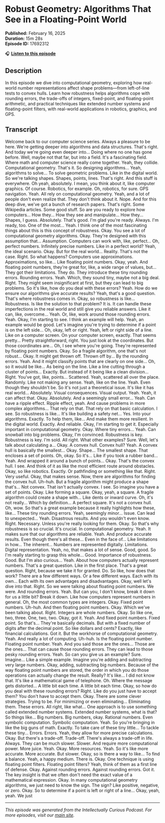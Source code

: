 # Robust Geometry: Algorithms That See in a Floating-Point World

**Published:** February 16, 2025  
**Duration:** 15m 28s  
**Episode ID:** 17692312

🎧 **[Listen to this episode](https://intellectuallycurious.buzzsprout.com/2529712/episodes/17692312-robust-geometry-algorithms-that-see-in-a-floating-point-world)**

## Description

In this episode we dive into computational geometry, exploring how real-world number representations affect shape problems—from left-of-line tests to convex hulls. Learn how robustness helps algorithms cope with rounding errors, the trade-offs of integers, fixed-point, and floating-point arithmetic, and practical techniques like extended number systems and floating-point filters, with real-world applications in robotics, graphics, and GPS.

## Transcript

Welcome back to our computer science series. Always a pleasure to be here. We're getting deeper into algorithms and data structures. That's right. And today we're going even deeper into... Doing where no one has gone before. Well, maybe not that far, but into a field. It's a fascinating field. Where math and computer science really come together. Yeah, they collide. Computational geometry. That's it. So designing algorithms... Yeah, algorithms to solve... To solve geometric problems. Like in the digital world. So we're talking shapes. Shapes, points, lines. That's right. And this stuff is everywhere. Oh yeah, absolutely. I mean, you think about it, like computer graphics. Of course. Robotics, for example. Oh, robotics, for sure. GPS navigation. Yeah. All rely on computational geometry. Yeah, and a lot of people don't even realize that. They don't think about it. Nope. And for this deep dive, we've got a bunch of research papers. That's right. Some Wikipedia articles. Some good stuff. So are you ready to explore how computers... How they... How they see and manipulate... How they... Shapes, I guess. Absolutely. That's good. I'm glad you're ready. Always. I'm ready, too. One of the most... Yeah. I think one of the most fascinating things about this is this concept of robustness. Okay. You see a lot of computational geometry algorithms. Okay. They're designed with this assumption that... Assumption. Computers can work with, like, perfect... Oh, perfect numbers. Infinitely precise numbers. Like in a perfect world? Yeah, the ideal scenario. Okay. But for the real world... Reality. That's not the case. Right. So what happens? Computers use approximations. Approximations, so like... Like floating point numbers. Okay, yeah. And floating point numbers, they're great for, like, a wide range of values, but... They got their limitations. They do. They introduce these tiny rounding errors. Rounding errors. Yeah. Which, they sound tiny, maybe not a big deal. Right. They might seem insignificant at first, but they can lead to big problems. So it's like, how do you deal with these errors? Yeah. How do we ensure our algorithms give accurate results? Yeah, that's a good question. That's where robustness comes in. Okay, so robustness is like... Robustness. Is like the solution to that problem? It is. It can handle these imperfections in the real world and still give you reliable answers. Like it can, like, overcome... Yeah. Or, like, work around those rounding errors. Yeah. Okay, I'm starting to see. I think an example will help. Yeah, an example would be good. Let's imagine you're trying to determine if a point is on the left side... Oh, okay, left or right. Yeah, left or right side of a line. Like on a computer screen. On your computer screen, exactly. That seems pretty... Pretty straightforward, right. You just look at the coordinates. But those coordinates are... Oh, I see where you're going. They're represented by floating point numbers. Okay. So a fragile algorithm, one that's not robust... Okay. It might get thrown off. Thrown off by... By the rounding errors. Yeah. And it might classify points that are clearly on one side... Oh, so it would be like... As being on the line. Like a line cutting through a cluster of points... Exactly. But instead of it being like a clean division... Right. You've got, like, points... Scattered. Yeah, scattered all over the place. Randomly. Like not making any sense. Yeah, like on the line. Yeah. Even though they shouldn't be. So it's not just a theoretical issue. It's like it has real world... Absolutely. Visual consequences. Visual output. Yeah. Yeah, it can affect that. Okay. Absolutely. And a seemingly small error... Yeah. Can have a ripple effect. Ripple effect, yeah. And cause problems in more complex algorithms... That rely on that. That rely on that basic calculation. I see. So robustness is like... It's like building a safety net... Yes. Into your algorithms. Exactly. To help them, like... And make them more resilient. In the digital world. Exactly. And reliable. Okay, I'm starting to get it. Especially important in computational geometry. Okay. Where tiny errors... Yeah. Can snowball into big problems. Okay, I'm convinced. Robustness is key. Robustness is key. I'm sold. All right. What other examples? Sure. Well, let's talk about calculating a... Okay. A convex hull. Convex hull? Yeah. A convex hull is basically the smallest... Okay. Shape... The smallest shape. That encloses a set of points. Oh, okay. So it's... Like if you took a rubber band... Yeah. And wrapped it around a bunch of points... Okay. That's the convex hull. I see. And think of it as like the most efficient route around obstacles. Okay, so like robotics. Exactly. Or pathfinding or something like that. Right. Very useful. Okay, that makes sense. Now, there are algorithms for finding the convex hull. Uh-huh. But a fragile algorithm might produce a shape that's... Not convex. That isn't actually convex. I see. So imagine you have a set of points. Okay. Like forming a square. Okay, yeah, a square. A fragile algorithm could create a shape with... Like dents or inward curve. Oh, it's not really... Which by definition... A perfect square. It's not a convex hull. Oh, wow. So that's a great example because it really highlights how these, like... These tiny rounding errors. Yeah, seemingly minor... Issue. Can lead to unexpected... Yeah. Disastrous results. And you wouldn't even know. Right. Necessary. Unless you're really looking for them. Okay. So that's why robustness is so crucial. It's crucial. In computational geometry. Yeah. It makes sure that our algorithms are reliable. Yeah. And produce accurate results. Even though there's all these... Even in the face of... Like limitations in how... The inherent... Numbers are represented digitally. Limitations. Digital representation. Yeah, no, that makes a lot of sense. Good, good. So I'm really starting to grasp this whole... Good. Importance of robustness. Good. But I'm also curious... Yeah. About how computers actually represent numbers. That's a great question. Like in the first place. That's a great question. Right, because we take it for granted. Do. So like, how does that work? There are a few different ways. Or a few different ways. Each with its own... Each with its own advantages and disadvantages. Okay, well let's dive into that. Right. So we were talking about floating point numbers. We were. And rounding errors. Yeah. But can you, I don't know, break it down for us a little bit? Break it down. Like how computers represent numbers in general. Oh, the most common types are integers. Okay. Fixed point numbers. Uh-huh. And then floating point numbers. Okay. Which we've been talking about. Right. Integers are whole numbers. Okay. So like one, two, three. One, two, two. Okay, got it. Yeah. And fixed point numbers. Fixed point. So that's... They're basically decimals. But with a fixed number of digits after the decimal point. So like dollars and cents? Exactly, like financial calculations. Got it. But the workhorse of computational geometry. Yeah. And really a lot of computing. Uh-huh. Is the floating point number. Floating point number. Yeah. And you said those are the ones... Those are the ones... That can cause those rounding errors. They can lead to those pesky rounding errors. Yeah. So can you give us an example? Sure. Imagine... Like a simple example. Imagine you're adding and subtracting very large numbers. Okay, adding, subtracting big numbers. Because of the way floating point numbers are stored, the order in which you do those operations can actually change the result. Really? It's like... I did not know that. It's like a mathematical game of telephone. Oh. Where the message gets distorted... A little bit each time. A little bit each time. Okay, so how do you deal with these rounding errors? Right. Like do you just have to accept them? You don't have to accept them. Okay. There are some clever strategies. Trying to be. For minimizing or even eliminating... Eliminating them. These errors. All right, like what... One approach is to use something called extended number systems. Extended number systems, what is that? So things like... Big numbers. Big numbers, okay. Rational numbers. Even symbolic computation. Symbolic computation. Yeah. So you're bringing in like the big guns of math. Exactly. To take care of these tiny little... To tackle these tiny... Errors. Errors. Yeah, they allow for more precise calculations. Okay. But there's a trade-off. Trade-off. There's always a trade-off in life. Always. They can be much slower. Slower. And require more computational power. More juice. Yeah. Okay. More resources. Yeah. So it's like more accurate. More accurate. But slower. Okay, so is there a way to like... To find a balance. Yeah, a happy medium. There is. Okay. One technique is using floating point filters. Floating point filters? Yeah, think of them as a first line of defense. Okay. Against rounding errors. Against rounding errors. Got it. The key insight is that we often don't need the exact value of a mathematical expression. Okay. In many computational geometry algorithms, we just need to know the sign. The sign? Like positive, negative, or zero. Okay. So to determine if a point is left or right of a line... Okay, yeah, yeah. We just

---
*This episode was generated from the Intellectually Curious Podcast. For more episodes, visit our [main site](https://intellectuallycurious.buzzsprout.com).*
